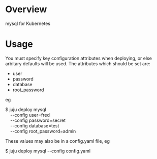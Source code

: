 # Overview

mysql for Kubernetes

# Usage

You must specify key configuration attributes when deploying,
or else arbitary defaults will be used. The attributes which
should be set are:
- user
- password
- database
- root_password

eg

$ juju deploy mysql \
&nbsp;&nbsp;&nbsp;&nbsp;--config user=fred \
&nbsp;&nbsp;&nbsp;&nbsp;--config password=secret \
&nbsp;&nbsp;&nbsp;&nbsp;--config database=test \
&nbsp;&nbsp;&nbsp;&nbsp;--config root_password=admin

These values may also be in a config.yaml file, eg

$ juju deploy mysql --config config.yaml

